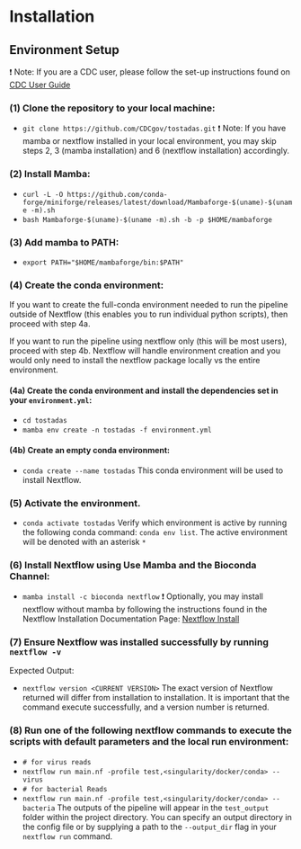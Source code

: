 # Installation

## Environment Setup
❗ Note: If you are a CDC user, please follow the set-up instructions found on [CDC User Guide](https://github.com/CDCgov/tostadas/wiki/)

### (1) Clone the repository to your local machine:
* `git clone https://github.com/CDCgov/tostadas.git`
❗ Note: If you have mamba or nextflow installed in your local environment, you may skip steps 2, 3 (mamba installation) and 6 (nextflow installation) accordingly.

### (2) Install Mamba:
* `curl -L -O https://github.com/conda-forge/miniforge/releases/latest/download/Mambaforge-$(uname)-$(uname -m).sh`
* `bash Mambaforge-$(uname)-$(uname -m).sh -b -p $HOME/mambaforge`
### (3) Add mamba to PATH:
* `export PATH="$HOME/mambaforge/bin:$PATH"`
### (4) Create the conda environment:
If you want to create the full-conda environment needed to run the pipeline outside of Nextflow (this enables you to run individual python scripts), then proceed with step 4a.

If you want to run the pipeline using nextflow only (this will be most users), proceed with step 4b. Nextflow will handle environment creation and you would only need to install the nextflow package locally vs the entire environment.

#### (4a) Create the conda environment and install the dependencies set in your `environment.yml`:

* `cd tostadas`
* `mamba env create -n tostadas -f environment.yml`   

#### (4b) Create an empty conda environment:

* `conda create --name tostadas`
This conda environment will be used to install Nextflow.
### (5) Activate the environment.
* `conda activate tostadas`
Verify which environment is active by running the following conda command: `conda env list`. The active environment will be denoted with an asterisk `*`

### (6) Install Nextflow using Use Mamba and the Bioconda Channel:
* `mamba install -c bioconda nextflow`
❗ Optionally, you may install nextflow without mamba by following the instructions found in the Nextflow Installation Documentation Page: [Nextflow Install](https://www.nextflow.io/docs/latest/getstarted.html)

### (7) Ensure Nextflow was installed successfully by running `nextflow -v`
Expected Output:

* `nextflow version <CURRENT VERSION>`
The exact version of Nextflow returned will differ from installation to installation. It is important that the command execute successfully, and a version number is returned.

### (8) Run one of the following nextflow commands to execute the scripts with default parameters and the local run environment:
* `# for virus reads`
* `nextflow run main.nf -profile test,<singularity/docker/conda> --virus`
* `# for bacterial Reads`
* `nextflow run main.nf -profile test,<singularity/docker/conda> --bacteria` 
The outputs of the pipeline will appear in the `test_output` folder within the project directory. You can specify an output directory in the config file or by supplying a path to the `--output_dir` flag in your `nextflow run` command.